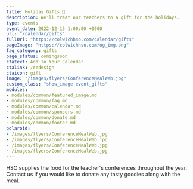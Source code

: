 ```yaml
---
title: Holiday Gifts 🎁
description: We'll treat our teachers to a gift for the holidays.
type: events
event_date: 2022-12-15 1:00:00 +0000
url: "/calendar/gifts"
fullUrl: "https://colwichhso.com/calendar/gifts"
pageImage: "https://colwichhso.com/og_img.png"
faq_category: gifts
page_status: comingsoon
ctatext: Add To Your Calendar
ctalink: /redesign
ctaicon: gift
image: "/images/flyers/ConferenceMealWeb.jpg"
custom_class: "show_image event_gifts"
modules:
- modules/common/featured_image.md
- modules/common/faq.md
- modules/common/calendar.md
- modules/common/sponsors.md
- modules/common/donate.md
- modules/common/footer.md
polaroid: 
- /images/flyers/ConferenceMealWeb.jpg
- /images/flyers/ConferenceMealWeb.jpg
- /images/flyers/ConferenceMealWeb.jpg
- /images/flyers/ConferenceMealWeb.jpg
---
```

HSO supplies the food for the teacher's conferences throughout the year. Contact us if you would like to donate any tasty goodies along with the meal.